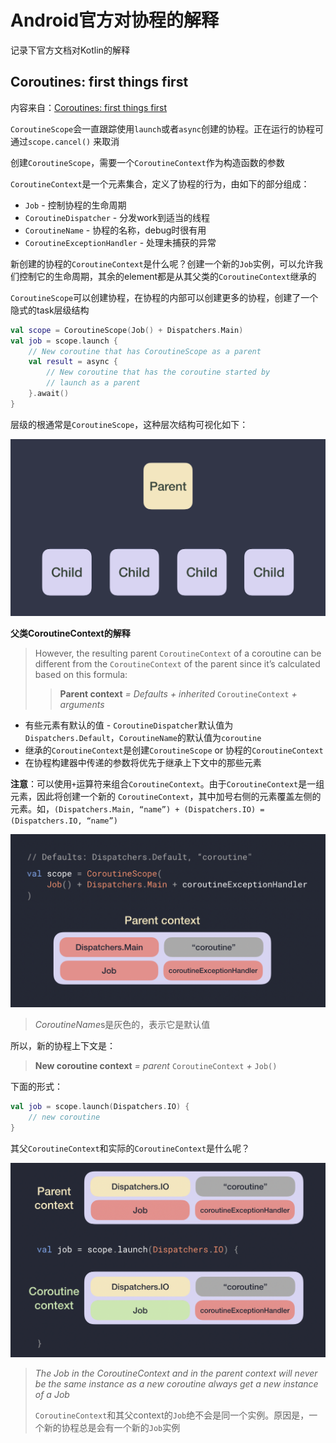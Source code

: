 # Android官方对协程的解释

记录下官方文档对Kotlin的解释

## Coroutines: first things first

内容来自：[Coroutines: first things first](https://medium.com/androiddevelopers/coroutines-first-things-first-e6187bf3bb21)

`CoroutineScope`会一直跟踪使用`launch`或者`async`创建的协程。正在运行的协程可通过`scope.cancel()` 来取消

创建`CoroutineScope`，需要一个`CoroutineContext`作为构造函数的参数

`CoroutineContext`是一个元素集合，定义了协程的行为，由如下的部分组成：

+ `Job` - 控制协程的生命周期
+ `CoroutineDispatcher` - 分发work到适当的线程
+ `CoroutineName` - 协程的名称，debug时很有用
+ `CoroutineExceptionHandler` - 处理未捕获的异常

新创建的协程的`CoroutineContext`是什么呢？创建一个新的`Job`实例，可以允许我们控制它的生命周期，其余的element都是从其父类的`CoroutineContext`继承的

`CoroutineScope`可以创建协程，在协程的内部可以创建更多的协程，创建了一个隐式的task层级结构

```kotlin
val scope = CoroutineScope(Job() + Dispatchers.Main)
val job = scope.launch {
    // New coroutine that has CoroutineScope as a parent
    val result = async {
        // New coroutine that has the coroutine started by 
        // launch as a parent
    }.await()
}
```

层级的根通常是`CoroutineScope`，这种层次结构可视化如下：

![023](https://github.com/winfredzen/Android-Basic/blob/master/Kotlin/images/023.png)

**父类CoroutineContext的解释**

> However, the resulting parent `CoroutineContext` of a coroutine can be different from the `CoroutineContext` of the parent since it’s calculated based on this formula:
>
> > **Parent context** *= Defaults + inherited* `CoroutineContext` *+ arguments*

+ 有些元素有默认的值 - `CoroutineDispatcher`默认值为`Dispatchers.Default`，`CoroutineName`的默认值为`coroutine`
+ 继承的`CoroutineContext`是创建`CoroutineScope` or 协程的`CoroutineContext`
+ 在协程构建器中传递的参数将优先于继承上下文中的那些元素

**注意**：可以使用`+`运算符来组合`CoroutineContext`。由于`CoroutineContext`是一组元素，因此将创建一个新的 `CoroutineContext`，其中加号右侧的元素覆盖左侧的元素。如，`(Dispatchers.Main, “name”) + (Dispatchers.IO) = (Dispatchers.IO, “name”)`

![024](https://github.com/winfredzen/Android-Basic/blob/master/Kotlin/images/024.png)

> *CoroutineName*s是灰色的，表示它是默认值

所以，新的协程上下文是：

> **New coroutine context** *= parent* `CoroutineContext` *+* `Job()`

下面的形式：

```kotlin
val job = scope.launch(Dispatchers.IO) {
    // new coroutine
}
```

其父`CoroutineContext`和实际的`CoroutineContext`是什么呢？

![025](https://github.com/winfredzen/Android-Basic/blob/master/Kotlin/images/025.png)

> *The Job in the CoroutineContext and in the parent context will never be the same instance as a new coroutine always get a new instance of a Job*
>
> `CoroutineContext`和其父context的`Job`绝不会是同一个实例。原因是，一个新的协程总是会有一个新的`Job`实例

























